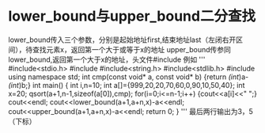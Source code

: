 # lower_bound与upper_bound二分查找
lower_bound传入三个参数，分别是起始地址first,结束地址last（左闭右开区间），待查找元素x，返回第一个大于或等于x的地址
upper_bound传参同lower_bound,返回第一个大于x的地址，头文件#include<algorithm>
例如
'''
#include<stdio.h>
#include<iostream>
#include<string.h>
#include<stdlib.h>
#include<algorithm>
using namespace std;
int cmp(const void* a, const void* b)
{return *(int*)a-*(int*)b;}
int main()
{
	int i,n=10;
	int a[]={999,20,20,70,60,0,90,10,50,40};
	int x=20;
	qsort(a+1,n-1,sizeof(a[0]),cmp);
	for(i=0;i<=n-1;i++)
	{cout<<a[i]<<" ";}
	cout<<endl;
	cout<<lower_bound(a+1,a+n,x)-a<<endl;
	cout<<upper_bound(a+1,a+n,x)-a<<endl;
	return 0;
} 
'''
最后两行输出为3，5（下标）

